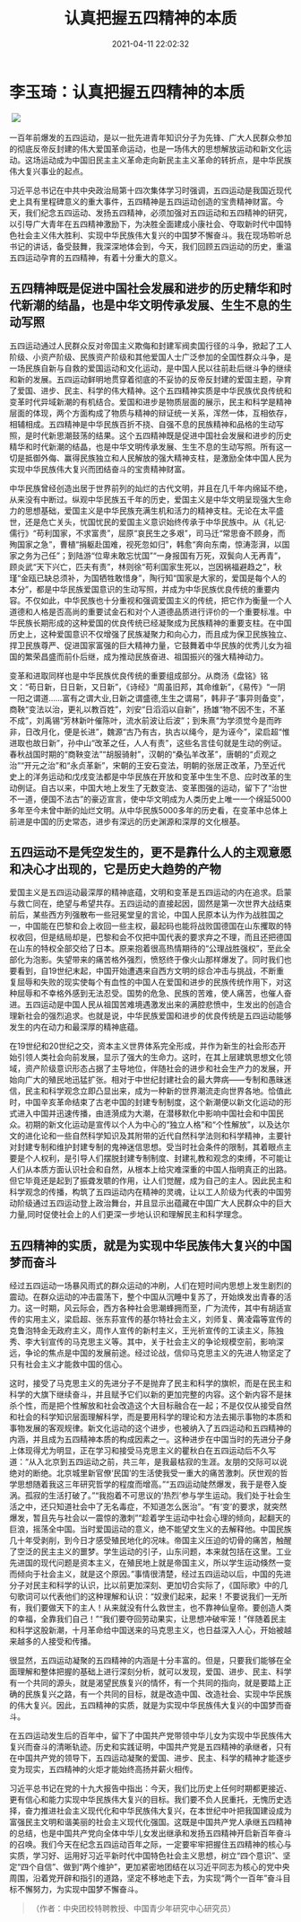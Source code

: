 ﻿---
title: 认真把握五四精神的本质
date: 2021-04-11 22:02:32
tags:
- 五四精神
- 爱国主义
- 中国梦
- 五四运动
categories:
- 五四精神内涵
- 五四精神传承
- 五四精神发展
cover: https://ss1.bdstatic.com/70cFuXSh_Q1YnxGkpoWK1HF6hhy/it/u=2770283766,2578486113&fm=26&gp=0.jpg
---

# 李玉琦：认真把握五四精神的本质

​		![](弘扬五四精神，争做新时代有志青年.jpg)

​		一百年前爆发的五四运动，是以一批先进青年知识分子为先锋、广大人民群众参加的彻底反帝反封建的伟大爱国革命运动，也是一场伟大的思想解放运动和新文化运动。这场运动成为中国旧民主主义革命走向新民主主义革命的转折点，是中华民族伟大复兴事业的起点。

习近平总书记在中共中央政治局第十四次集体学习时强调，五四运动是我国近现代史上具有里程碑意义的重大事件，五四精神是五四运动创造的宝贵精神财富。今天，我们纪念五四运动、发扬五四精神，必须加强对五四运动和五四精神的研究，以引导广大青年在五四精神激励下，为决胜全面建成小康社会、夺取新时代中国特色社会主义伟大胜利、实现中华民族伟大复兴的中国梦不懈奋斗。我在现场聆听总书记的讲话，备受鼓舞，我深深地体会到，今天，我们回顾五四运动的历史，重温五四运动孕育的五四精神，有着十分重大的意义。

## 五四精神既是促进中国社会发展和进步的历史精华和时代新潮的结晶，也是中华文明传承发展、生生不息的生动写照

五四运动通过人民群众反对帝国主义欺侮和封建军阀卖国行径的斗争，掀起了工人阶级、小资产阶级、民族资产阶级和其他爱国人士广泛参加的全国性群众斗争，是一场民族自新与自救的爱国运动和文化运动，是中国人民以往前赴后继斗争的继续和新的发展。五四运动鲜明地贯穿着彻底的不妥协的反帝反封建的爱国主题，孕育了爱国、进步、民主、科学的伟大精神。这个五四精神实质是中华民族优良传统和变革时代异域新潮的有机结合。爱国和进步是物质层面的展示，民主和科学是精神层面的体现，两个方面构成了物质与精神的辩证统一关系，浑然一体，互相依存，相辅相成。五四精神是中华民族百折不挠、自强不息的民族精神和品格的生动写照，是时代新思潮鼓荡的结果。这个五四精神既是促进中国社会发展和进步的历史精华和时代新潮的结晶，也是中华文明传承发展、生生不息的生动写照。所有这一切是抵御外侮、赢得民族独立和人民解放的强大精神支柱，是激励全体中国人民为实现中华民族伟大复兴而团结奋斗的宝贵精神财富。

中华民族曾经创造出居于世界前列的灿烂的古代文明，并且在几千年内绵延不绝，从来没有中断过。纵观中华民族五千年的历史，爱国主义是中华文明呈现强大生命力的思想基础，爱国主义是中华民族充满生机和活力的精神支柱。无论在太平盛世，还是危亡关头，忧国忧民的爱国主义意识始终传承于中华民族中。从《礼记·儒行》“苟利国家，不求富贵”，屈原“哀民生之多艰”，司马迁“常思奋不顾身，而殉国家之急”，曹植“捐躯赴国难，视死忽如归”，韩愈“奔向东南，惊涛澎湃，以国家之务为己任”；到陆游“位卑未敢忘忧国”“一身报国有万死，双鬓向人无再青”，顾炎武“天下兴亡，匹夫有责”，林则徐“苟利国家生死以，岂因祸福避趋之”，秋瑾“金瓯已缺总须补，为国牺牲敢惜身”，陶行知“国家是大家的，爱国是每个人的本分”，都是中华民族爱国意识的生动写照，并成为中华民族优良传统的重要内容。不仅如此，中华民族也十分重视和强调爱国主义的传统，把它作为衡量一个人道德和人格是否高尚的重要试金石和对个人道德品质进行评价的一个重要标准。中华民族长期形成的这种爱国的优良传统已经凝聚成为民族精神的重要支柱。在中国历史上，这种爱国意识不仅增强了民族凝聚力和向心力，而且成为保卫民族独立、捍卫民族尊严、促进国家富强的巨大精神力量，它鼓舞着中华民族的优秀儿女为祖国的繁荣昌盛而前仆后继，成为推动民族奋进、祖国振兴的强大精神动力。

变革和进取同样也是中华民族优良传统的重要组成部分。从商汤《盘铭》铭文：“苟日新，日日新，又日新”，《诗经》“周虽旧邦，其命维新”，《易传》“一阴一阳之谓道……富有之谓大业,日新之谓盛德,生生之谓易”，韩非子“事异则备变”，商鞅“变法以治，更礼以教百姓”，刘安“日滔滔以自新”，扬雄“物不因不生，不革不成”，刘禹锡“芳林新叶催陈叶，流水前波让后波”；到朱熹“为学须觉今是而昨非，日改月化，便是长进”，魏源“古乃有古，执古以绳今，是为诬今”，梁启超“惟进取也故日新”，孙中山“改革之任，人人有责”，这些名言佳句就是生动的例证。春秋战国时期的“商鞅变法”“胡服骑射”，汉朝的“桑弘羊改革”，唐朝的“贞观之治”“开元之治”和“永贞革新”，宋朝的王安石变法，明朝的张居正改革，乃至近代史上的洋务运动和戊戌变法都是中华民族在开放和变革中生生不息、应时改革的生动例证。自古以来，中国大地上发生了无数变法、变革图强的运动，留下了“治世不一道，便国不法古”的豪迈宣言，使中华文明成为人类历史上唯一一个绵延5000多年至今未曾中断的灿烂文明。从中华民族5000多年的历史看，在变革中总体上前进是中国的历史常态，进步有深远的历史渊源和深厚的文化根基。

## 五四运动不是凭空发生的，更不是靠什么人的主观意愿和决心才出现的，它是历史大趋势的产物

爱国主义是五四运动最深厚的精神底蕴，文明和变革是五四运动的内在追求。启蒙与救亡同在，绝望与希望共存。五四运动的直接起因，固然是第一次世界大战结束前后，某些西方列强散布一些冠冕堂皇的言论，中国人民原本认为作为战胜国之一，中国能在巴黎和会上收回一些主权，最起码也能将战败国德国在山东攫取的特权收回，但是结局却是，巴黎和会不仅把中国代表的要求弃之不理，而且还把德国在山东的特权全部交给了日本。原来抱着很高热情期待的“公理战胜强权”，至此全部化为泡影。失望带来的痛苦格外强烈，愤怒终于像火山那样爆发了。同时我们也要看到，自19世纪末起，中国开始遭遇来自西方文明的综合冲击与挑战，不断重复屈辱和失败的现实使每个有血性的中国人在爱国和进步的民族传统作用下，对这种屈辱和不幸格外感到无法忍受。国势的危急、民族的苦难，使人痛苦，也催人奋进。五四运动是中国人民从祖国苦难境遇激发出来的满腔悲愤中，生发出的创造合理新社会的强烈追求。也就是说，中华民族爱国和进步的优良传统是五四运动能够发生的内在动力和最深厚的精神底蕴。

在19世纪和20世纪之交，资本主义世界体系完全形成，并作为新生的社会形态开始引领人类社会向前发展，显示了强大的生命力。这时，在其上层建筑思想文化领域，资产阶级意识形态占据了主导地位，伴随社会的进步和社会生产力的发展，开始向广大的殖民地迅猛扩张。相对于中世纪封建社会的最大弊病——专制和愚昧迷信，民主和科学观念立即凸显出来，成为一种新的世界潮流走向世界各地。恰值此时，中国辛亥革命结束了古老中国的封建专制制度，这个新潮便以新文化运动的形式进入中国并迅速传播，由涟漪成为大潮，在潜移默化中影响中国社会和中国民众。初期的新文化运动是宣传以个人为中心的“独立人格”和“个性解放”，以及达尔文的进化论和一些自然科学知识及其附带的近代自然科学法则和科学精神，主要针对封建专制和维护封建专制的鬼神迷信思想。受当时社会条件的限制，其着眼点主要是个人权利，是引导人们摆脱封建专制制度、封建礼教和观念的束缚，不可能让人们从本质方面认识社会和自然，从根本上给灾难深重的中国人指明真正的出路。但它毕竟还是起到了振聋发聩的作用，让人们觉醒，成为自己的主人。因此民主和科学观念的传播，构筑了五四运动内在精神的灵魂，让以工人阶级为代表的中国劳动阶级通过五四运动登上政治舞台，并且显示出蕴藏在中国广大人民群众中的巨大力量,同时促使社会上的人们更深一步地认识和理解民主和科学理念。

## 五四精神的实质，就是为实现中华民族伟大复兴的中国梦而奋斗

经过五四运动一场暴风雨式的群众运动的冲刷，人们在短时间内思想上发生剧烈的震动。在群众运动的冲击震荡下，整个中国从沉睡中复苏了，开始焕发出青春的活力。这一时期，风云际会，西方各种社会思潮蜂拥而至，广为流传，其中有胡适宣传的实用主义，梁启超、张东荪宣传的基尔特社会主义，刘师复、黄凌霜等宣传的克鲁泡特金无政府主义，周作人宣传的新村主义，王光祈宣传的工读主义，陈独秀、李大钊宣传的马克思主义等。其中，关于社会主义的争论规模空前，影响深远，争论的焦点是中国的发展前途。经过论战，信仰马克思主义的先进人物坚定了只有社会主义才能救中国的信心。

这时，接受了马克思主义的先进分子不是抛弃了民主和科学的旗帜，而是在民主和科学的大旗下继续奋斗，并且赋予它们以新的更加完整的内容。这个新内容不是抹杀个性，而是把个性解放和社会改造这个大目标融合在一起；不是仅仅从接受自然和社会的科学知识层面理解科学，而是要用科学的理论和方法去揭示事物的本质和事物发展的客观规律。新文化运动的这个进步，也被纳入了五四运动和五四精神的内涵，并且成为五四精神本质的构成因素之一。这种进步在中国当时的先进分子身上体现得尤为明显，正在学习和接受马克思主义的瞿秋白在五四运动后不久写道：“从入北京到五四运动之前，共三年，是我最枯寂的生涯。友朋的交际可以说绝对的断绝。北京城里新官僚‘民国’的生活使我受一重大的痛苦激刺。厌世观的哲学思想随着我这三年研究哲学的程度而增高。”“五四运动陡然爆发，我于是卷入旋涡。孤寂的生活打破了。”“我抱着不可思议的‘热烈’参与学生运动。我们处于社会生活之中，还只知道社会中了无名毒症，不知道怎么医治”。“有‘变’的要求，就突然爆发，暂且先与社会以一震惊的激刺”“趁着学生运动中社会心理的倾向，起翻天的巨浪，摇荡全中国。当时爱国运动的意义，绝不能望文生义的去解释他。中国民族几十年受剥削，到今日才感受殖民地化的况味。帝国主义压迫的切骨的痛苦，触醒了空泛的民主主义的噩梦。学生运动的引子，山东问题，本来就包括在这里。工业先进国的现代问题是资本主义，在殖民地上就是帝国主义，所以学生运动倏然一变而倾向于社会主义，就是这个原因。”事情很清楚，经过五四运动以后，中国的先进分子对民主和科学的认识，比以前更加深刻、更加切合实际了，《国际歌》中的几句歌词可以代表他们的这种理解和认识：“奴隶们起来，起来！不要说我们一无所有，我们要做天下的主人！从来就没有什么救世主，也不靠神仙皇帝。要创造人类的幸福，全靠我们自己！”“我们要夺回劳动果实，让思想冲破牢笼！”伴随着民主和科学这股新潮，十月革命给中国送来的马克思主义，也日益深入人心，开始被越来越多的人接受和传播。

很显然，五四运动凝聚的五四精神的内涵是十分丰富的。但是，只要我们能够在全面理解和整体把握的基础上进行深刻分析，就可以发现，爱国、进步、民主、科学有一个共同的源头，就是渴望民族复兴的情怀，有一个共同的指向，就是要踏上正确的民族复兴之路，有一个共同的目标，就是改造中国、改造社会、实现中华民族的伟大复兴。因此，五四精神的实质，就是为实现中华民族伟大复兴的中国梦而奋斗。

在五四运动发生后的百年中，留下了中国共产党带领中华儿女为实现中华民族伟大复兴而奋斗的清晰轨迹。历史和实践证明，中国共产党是五四精神的承继者，只有在中国共产党的领导下，五四运动凝聚的爱国、进步、民主、科学的精神才能逐步变为现实，五四精神的火炬才能始终高扬并薪火相传。

习近平总书记在党的十九大报告中指出：今天，我们比历史上任何时期都更接近、更有信心和能力实现中华民族伟大复兴的目标。我们要不负人民重托，无愧历史选择，奋力推进社会主义现代化和中华民族伟大复兴，在本世纪中叶把我国建设成为富强民主文明和谐美丽的社会主义现代化强国。这既是中国共产党人承继五四精神的总结，也是中国共产党向全体中华儿女发出继承和发扬五四精神开启新百年奋斗的召唤。我们今天在纪念五四运动百年之际，一定要牢牢把握住五四精神的核心与实质，学习好、运用好习近平新时代中国特色社会主义思想，树立“四个意识”、坚定“四个自信”、做到“两个维护”，更加紧密地团结在以习近平同志为核心的党中央周围，沿着党开辟和指引的道路，坚定不移地走下去，为实现“两个一百年”奋斗目标不懈努力，为实现中国梦不懈奋斗。

> （作者：中央团校特聘教授、中国青少年研究中心研究员）

